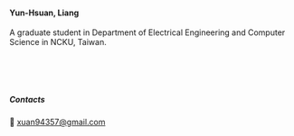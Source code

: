 #### Yun-Hsuan, Liang
A graduate student in Department of Electrical Engineering and Computer Science in NCKU, Taiwan.

<br><br><br>
#####  Contacts
📧 xuan94357@gmail.com
